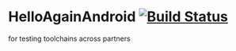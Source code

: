 # HelloAgainAndroid [![Build Status](https://www.travis-ci.org/yzyDavid/HelloAgainAndroid.svg?branch=master)](https://www.travis-ci.org/yzyDavid/HelloAgainAndroid)
for testing toolchains across partners
